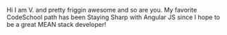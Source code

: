 Hi I am V. and pretty friggin awesome and so are you.  My favorite CodeSchool path has been Staying Sharp with Angular JS
since I hope to be a great MEAN stack developer!
